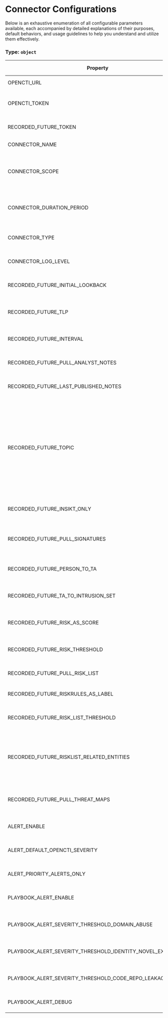 # Connector Configurations

Below is an exhaustive enumeration of all configurable parameters available, each accompanied by detailed explanations of their purposes, default behaviors, and usage guidelines to help you understand and utilize them effectively.

### Type: `object`

| Property | Type | Required | Possible values | Default | Description |
| -------- | ---- | -------- | --------------- | ------- | ----------- |
| OPENCTI_URL | `string` | ✅ | Format: [`uri`](https://json-schema.org/understanding-json-schema/reference/string#built-in-formats) |  | The OpenCTI platform URL. |
| OPENCTI_TOKEN | `string` | ✅ | string |  | The token of the user who represents the connector in the OpenCTI platform. |
| RECORDED_FUTURE_TOKEN | `string` | ✅ | Format: [`password`](https://json-schema.org/understanding-json-schema/reference/string#built-in-formats) |  | Recorded Future API token for authentication. |
| CONNECTOR_NAME | `string` |  | string | `"Recorded Future"` | Name of the connector. |
| CONNECTOR_SCOPE | `array` |  | string | `["ipv4-addr", "ipv6-addr", "vulnerability", "domain", "url", "file-sha256", "file-md5", "file-sha1"]` | The scope or type of data the connector is importing, either a MIME type or Stix Object (for information only). |
| CONNECTOR_DURATION_PERIOD | `string` |  | string | `"PT24H"` | ISO8601 Duration format starting with 'P' for Period (e.g., 'PT24H' for 24 hours). |
| CONNECTOR_TYPE | `string` |  | string | `"EXTERNAL_IMPORT"` | Should always be set to EXTERNAL_IMPORT for this connector. |
| CONNECTOR_LOG_LEVEL | `string` |  | `debug` `info` `warn` `warning` `error` | `"error"` | Determines the verbosity of the logs. |
| RECORDED_FUTURE_INITIAL_LOOKBACK | `integer` |  | `0 < x ` | `240` | Initial lookback period in hours when first running the connector. |
| RECORDED_FUTURE_TLP | `string` |  | `white` `green` `amber` `red` | `"red"` | Default Traffic Light Protocol (TLP) marking for imported data. |
| RECORDED_FUTURE_INTERVAL | `integer` |  | `0 < x ` | `1` | Polling interval in hours for fetching Recorded Future data. |
| RECORDED_FUTURE_PULL_ANALYST_NOTES | `boolean` |  | boolean | `true` | Whether to import Recorded Future analyst notes. |
| RECORDED_FUTURE_LAST_PUBLISHED_NOTES | `integer` |  | `0 < x ` | `24` | Time window in hours for fetching recently published analyst notes. |
| RECORDED_FUTURE_TOPIC | `array` |  | string | `["VTrvnW", "g1KBGl", "ZjnoP0", "aDKkpk", "TXSFt5", "UrMRnT", "TXSFt3"]` | Comma-separated list of topic IDs to filter analyst notes. Examples: VTrvnW (Yara Rule), g1KBGl (Sigma Rule), ZjnoP0 (Snort Rule), aDKkpk (TTP Instance), TXSFt5 (Validated Intelligence Event), UrMRnT (Informational), TXSFt3 (Threat Lead). |
| RECORDED_FUTURE_INSIKT_ONLY | `boolean` |  | boolean | `true` | Whether to import only Insikt notes (Recorded Future's analyst reports). |
| RECORDED_FUTURE_PULL_SIGNATURES | `boolean` |  | boolean | `false` | Whether to import detection signatures (Yara/Snort/Sigma rules) from analyst notes. |
| RECORDED_FUTURE_PERSON_TO_TA | `boolean` |  | boolean | `false` | Whether to convert Person entities to Threat Actor entities. |
| RECORDED_FUTURE_TA_TO_INTRUSION_SET | `boolean` |  | boolean | `false` | Whether to convert Threat Actor entities to Intrusion Set entities. |
| RECORDED_FUTURE_RISK_AS_SCORE | `boolean` |  | boolean | `true` | Whether to import risk scores as confidence scores in OpenCTI. |
| RECORDED_FUTURE_RISK_THRESHOLD | `integer` |  | `0 < x ` | `60` | Minimum risk score threshold (0-100) for importing entities. |
| RECORDED_FUTURE_PULL_RISK_LIST | `boolean` |  | boolean | `false` | Whether to import Recorded Future risk lists. |
| RECORDED_FUTURE_RISKRULES_AS_LABEL | `boolean` |  | boolean | `false` | Whether to import risk rules as labels in OpenCTI. |
| RECORDED_FUTURE_RISK_LIST_THRESHOLD | `integer` |  | `0 < x ` | `70` | Minimum risk score threshold (0-100) for importing risk list entities. |
| RECORDED_FUTURE_RISKLIST_RELATED_ENTITIES | `array` |  | string | `["Malware", "Hash", "URL", "Threat Actor", "MitreAttackIdentifier"]` | Comma-separated list of entity types to import from risk lists. Available choices: Malware, Hash, URL, Threat Actor, MitreAttackIdentifier. |
| RECORDED_FUTURE_PULL_THREAT_MAPS | `boolean` |  | boolean | `false` | Whether to import Threat Actors and Malware from Recorded Future threat maps. |
| ALERT_ENABLE | `boolean` |  | boolean | `false` | Whether to enable fetching Recorded Future alerts. |
| ALERT_DEFAULT_OPENCTI_SEVERITY | `string` |  | `low` `medium` `high` `critical` | `"low"` | Default severity level for alerts imported into OpenCTI. |
| ALERT_PRIORITY_ALERTS_ONLY | `boolean` |  | boolean | `false` | Whether to import only high-priority alerts. |
| PLAYBOOK_ALERT_ENABLE | `boolean` |  | boolean | `false` | Whether to enable fetching Recorded Future playbook alerts. |
| PLAYBOOK_ALERT_SEVERITY_THRESHOLD_DOMAIN_ABUSE | `string` |  | `Informational` `Low` `Medium` `High` `Critical` | `"Informational"` | Minimum severity threshold for domain abuse playbook alerts. |
| PLAYBOOK_ALERT_SEVERITY_THRESHOLD_IDENTITY_NOVEL_EXPOSURES | `string` |  | `Informational` `Low` `Medium` `High` `Critical` | `"Informational"` | Minimum severity threshold for identity novel exposures playbook alerts. |
| PLAYBOOK_ALERT_SEVERITY_THRESHOLD_CODE_REPO_LEAKAGE | `string` |  | `Informational` `Low` `Medium` `High` `Critical` | `"Informational"` | Minimum severity threshold for code repository leakage playbook alerts. |
| PLAYBOOK_ALERT_DEBUG | `boolean` |  | boolean | `false` | Whether to enable debug logging for playbook alerts. |
